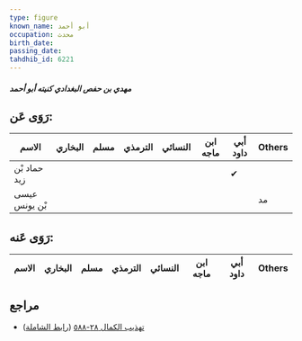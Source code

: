 ```yaml
---
type: figure
known_name: أبو أحمد
occupation: محدث
birth_date:
passing_date:
tahdhib_id: 6221
---
```

##### مهدي بن حفص البغدادي كنيته أبو أحمد

## رَوَى عَن:
| الاسم         | البخاري | مسلم | الترمذي | النسائي | ابن ماجه | أبي داود | Others |
| ------------- | ------- | ---- | ------- | ------- | -------- | -------- | ------ |
| حماد بْن زيد  |         |      |         |         |          | ✔        |        |
| عيسى بْن يونس |         |      |         |         |          |          | مد     |
## رَوَى عَنه:
| الاسم | البخاري | مسلم | الترمذي | النسائي | ابن ماجه | أبي داود | Others |
| ----- | ------- | ---- | ------- | ------- | -------- | -------- | ------ |
## مراجع
- [تهذيب الكمال ٢٨-٥٨٨](obsidian://open?vault=Tahdhib-al-Kamal&file=Figures/٦٢٢١-مهدي%20بن%20حفص%20البغدادي%20كنيته%20أبو%20أحمد) ([رابط الشاملة](https://shamela.ws/book/3722/15563))